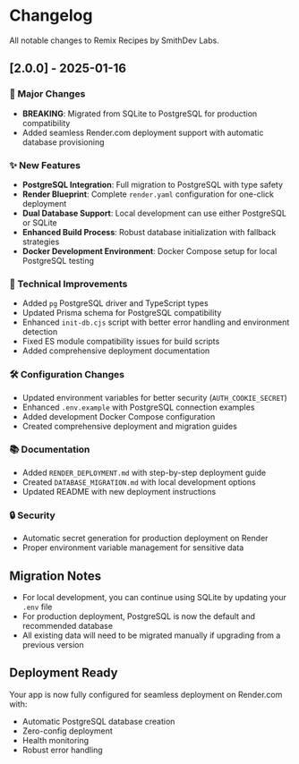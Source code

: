 # Changelog

All notable changes to Remix Recipes by SmithDev Labs.

## [2.0.0] - 2025-01-16

### 🚀 Major Changes
- **BREAKING**: Migrated from SQLite to PostgreSQL for production compatibility
- Added seamless Render.com deployment support with automatic database provisioning

### ✨ New Features
- **PostgreSQL Integration**: Full migration to PostgreSQL with type safety
- **Render Blueprint**: Complete `render.yaml` configuration for one-click deployment
- **Dual Database Support**: Local development can use either PostgreSQL or SQLite
- **Enhanced Build Process**: Robust database initialization with fallback strategies
- **Docker Development Environment**: Docker Compose setup for local PostgreSQL testing

### 🔧 Technical Improvements
- Added `pg` PostgreSQL driver and TypeScript types
- Updated Prisma schema for PostgreSQL compatibility
- Enhanced `init-db.cjs` script with better error handling and environment detection
- Fixed ES module compatibility issues for build scripts
- Added comprehensive deployment documentation

### 🛠️ Configuration Changes
- Updated environment variables for better security (`AUTH_COOKIE_SECRET`)
- Enhanced `.env.example` with PostgreSQL connection examples
- Added development Docker Compose configuration
- Created comprehensive deployment and migration guides

### 📚 Documentation
- Added `RENDER_DEPLOYMENT.md` with step-by-step deployment guide
- Created `DATABASE_MIGRATION.md` with local development options
- Updated README with new deployment instructions

### 🔒 Security
- Automatic secret generation for production deployment on Render
- Proper environment variable management for sensitive data

## Migration Notes
- For local development, you can continue using SQLite by updating your `.env` file
- For production deployment, PostgreSQL is now the default and recommended database
- All existing data will need to be migrated manually if upgrading from a previous version

## Deployment Ready
Your app is now fully configured for seamless deployment on Render.com with:
- Automatic PostgreSQL database creation
- Zero-config deployment
- Health monitoring
- Robust error handling